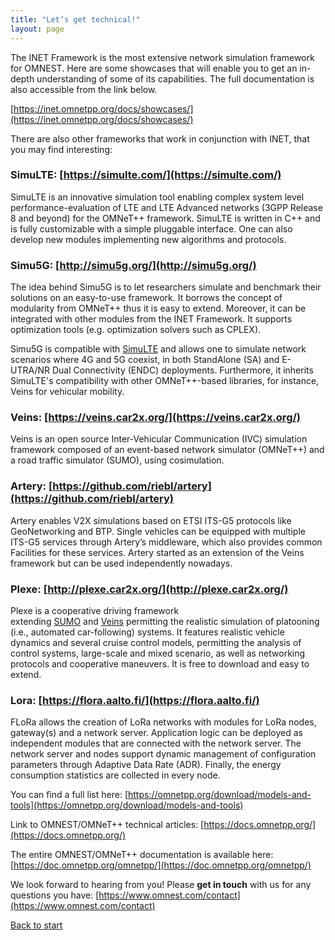 ```yaml
---
title: "Let’s get technical!"
layout: page
---
```


The INET Framework is the most extensive network simulation framework for OMNEST. Here are some showcases that will enable you to get an in-depth understanding of some of its capabilities. The full documentation is also accessible from the link below.

[https://inet.omnetpp.org/docs/showcases/](https://inet.omnetpp.org/docs/showcases/)

There are also other frameworks that work in conjunction with INET, that you may find interesting:

### SimuLTE: [https://simulte.com/](https://simulte.com/)

SimuLTE is an innovative simulation tool enabling complex system level performance-evaluation of LTE and LTE Advanced networks (3GPP Release 8 and beyond) for the OMNeT++ framework. SimuLTE is written in C++ and is fully customizable with a simple pluggable interface. One can also develop new modules implementing new algorithms and protocols.

### Simu5G: [http://simu5g.org/](http://simu5g.org/)

The idea behind Simu5G is to let researchers simulate and benchmark their solutions on an easy-to-use framework. It borrows the concept of modularity from OMNeT++ thus it is easy to extend. Moreover, it can be integrated with other modules from the INET Framework. It supports optimization tools (e.g. optimization solvers such as CPLEX).

Simu5G is compatible with [SimuLTE](http://simulte.com/) and allows one to simulate network scenarios where 4G and 5G coexist, in both StandAlone (SA) and E-UTRA/NR Dual Connectivity (ENDC) deployments. Furthermore, it inherits SimuLTE's compatibility with other OMNeT++-based libraries, for instance, Veins for vehicular mobility.

### Veins: [https://veins.car2x.org/](https://veins.car2x.org/)

Veins is an open source Inter-Vehicular Communication (IVC) simulation framework composed of an event-based network simulator (OMNeT++) and a road traffic simulator (SUMO), using cosimulation.

### Artery: [https://github.com/riebl/artery](https://github.com/riebl/artery)

Artery enables V2X simulations based on ETSI ITS-G5 protocols like GeoNetworking and BTP. Single vehicles can be equipped with multiple ITS-G5 services through Artery’s middleware, which also provides common Facilities for these services. Artery started as an extension of the Veins framework but can be used independently nowadays.

### Plexe: [http://plexe.car2x.org/](http://plexe.car2x.org/)

Plexe is a cooperative driving framework extending [SUMO](https://www.eclipse.org/sumo/) and [Veins](http://veins.car2x.org/) permitting the realistic simulation of platooning (i.e., automated car-following) systems. It features realistic vehicle dynamics and several cruise control models, permitting the analysis of control systems, large-scale and mixed scenario, as well as networking protocols and cooperative maneuvers. It is free to download and easy to extend.

### Lora: [https://flora.aalto.fi/](https://flora.aalto.fi/)

FLoRa allows the creation of LoRa networks with modules for LoRa nodes, gateway(s) and a network server. Application logic can be deployed as independent modules that are connected with the network server. The network server and nodes support dynamic management of configuration parameters through Adaptive Data Rate (ADR). Finally, the energy consumption statistics are collected in every node.

You can find a full list here: [https://omnetpp.org/download/models-and-tools](https://omnetpp.org/download/models-and-tools)

Link to OMNEST/OMNeT++ technical articles: [https://docs.omnetpp.org/](https://docs.omnetpp.org/)

The entire OMNEST/OMNeT++ documentation is available here:
[https://doc.omnetpp.org/omnetpp/](https://doc.omnetpp.org/omnetpp/)

We look forward to hearing from you! Please **get in touch** with us for any questions you have: [https://www.omnest.com/contact](https://www.omnest.com/contact)

[Back to start](index.html)